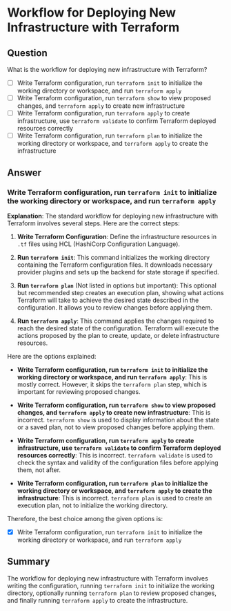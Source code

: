 #  Workflow for Deploying New Infrastructure with Terraform

## Question
What is the workflow for deploying new infrastructure with Terraform?

- [ ] Write Terraform configuration, run `terraform init` to initialize the working directory or workspace, and run `terraform apply`
- [ ] Write Terraform configuration, run `terraform show` to view proposed changes, and `terraform apply` to create new infrastructure
- [ ] Write Terraform configuration, run `terraform apply` to create infrastructure, use `terraform validate` to confirm Terraform deployed resources correctly
- [ ] Write Terraform configuration, run `terraform plan` to initialize the working directory or workspace, and `terraform apply` to create the infrastructure

## Answer

### **Write Terraform configuration, run `terraform init` to initialize the working directory or workspace, and run `terraform apply`**

**Explanation**:
The standard workflow for deploying new infrastructure with Terraform involves several steps. Here are the correct steps:

1. **Write Terraform Configuration**: Define the infrastructure resources in `.tf` files using HCL (HashiCorp Configuration Language).

2. **Run `terraform init`**: This command initializes the working directory containing the Terraform configuration files. It downloads necessary provider plugins and sets up the backend for state storage if specified.

3. **Run `terraform plan`** (Not listed in options but important): This optional but recommended step creates an execution plan, showing what actions Terraform will take to achieve the desired state described in the configuration. It allows you to review changes before applying them.

4. **Run `terraform apply`**: This command applies the changes required to reach the desired state of the configuration. Terraform will execute the actions proposed by the plan to create, update, or delete infrastructure resources.

Here are the options explained:

- **Write Terraform configuration, run `terraform init` to initialize the working directory or workspace, and run `terraform apply`**:
  This is mostly correct. However, it skips the `terraform plan` step, which is important for reviewing proposed changes.

- **Write Terraform configuration, run `terraform show` to view proposed changes, and `terraform apply` to create new infrastructure**:
  This is incorrect. `terraform show` is used to display information about the state or a saved plan, not to view proposed changes before applying them.

- **Write Terraform configuration, run `terraform apply` to create infrastructure, use `terraform validate` to confirm Terraform deployed resources correctly**:
  This is incorrect. `terraform validate` is used to check the syntax and validity of the configuration files before applying them, not after.

- **Write Terraform configuration, run `terraform plan` to initialize the working directory or workspace, and `terraform apply` to create the infrastructure**:
  This is incorrect. `terraform plan` is used to create an execution plan, not to initialize the working directory.

Therefore, the best choice among the given options is:

- [x] Write Terraform configuration, run `terraform init` to initialize the working directory or workspace, and run `terraform apply`

## Summary

The workflow for deploying new infrastructure with Terraform involves writing the configuration, running `terraform init` to initialize the working directory, optionally running `terraform plan` to review proposed changes, and finally running `terraform apply` to create the infrastructure.
